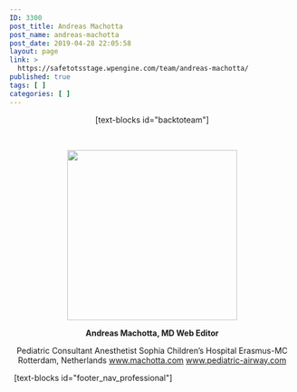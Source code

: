 ```yaml
---
ID: 3300
post_title: Andreas Machotta
post_name: andreas-machotta
post_date: 2019-04-28 22:05:58
layout: page
link: >
  https://safetotsstage.wpengine.com/team/andreas-machotta/
published: true
tags: [ ]
categories: [ ]
---
```

<p style="text-align: center;">
  [text-blocks id="backtoteam"]
</p>   

<p style="text-align: center;">
  <img class="size-medium wp-image-3301 aligncenter" src="https://safetotsstage.wpengine.com/wp-content/uploads/2019/04/andreas-safetots-portrait-300x300.png" alt="" width="300" height="300" />
</p>

<p style="text-align: center;">
  <strong>Andreas Machotta, MD Web Editor</strong>
</p>

<p style="text-align: center;">
  Pediatric Consultant Anesthetist Sophia Children’s Hospital Erasmus-MC Rotterdam, Netherlands <a href="https://smex12-5-en-ctp.trendmicro.com/wis/clicktime/v1/query?url=http%3a%2f%2fwww.machotta.com&umid=f6f0bb00-b42a-4171-8b1e-893c34950650&auth=88c9c6d4c59874bff6344f4e0c47be0281015077-bea1b44025d8a1e6c0a1389fac2fd5714cefea1e">www.machotta.com</a> <a href="https://smex12-5-en-ctp.trendmicro.com/wis/clicktime/v1/query?url=http%3a%2f%2fwww.pediatric%2dairway.com&umid=f6f0bb00-b42a-4171-8b1e-893c34950650&auth=88c9c6d4c59874bff6344f4e0c47be0281015077-5442a6353436bc27220e6fa494fd1c3e24c1ef4a">www.pediatric-airway.com</a>
</p>   [text-blocks id="footer_nav_professional"]